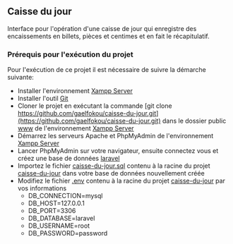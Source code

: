 ## Caisse du jour

Interface pour l'opération d'une caisse de jour qui enregistre des encaissements en billets, pièces et centimes et en fait le récapitulatif.

### Prérequis pour l'exécution du projet

Pour l'exécution de ce projet il est nécessaire de suivre la démarche suivante:

- Installer l'environnement [Xampp Server]()
- Installer l'outil [Git]()
- Cloner le projet en exécutant la commande [git clone https://github.com/gaelfokou/caisse-du-jour.git](https://github.com/gaelfokou/caisse-du-jour.git) dans le dossier public [www]() de l'environnement [Xampp Server]()
- Démarrez les serveurs Apache et PhpMyAdmin de l'environnement [Xampp Server]()
- Lancer PhpMyAdmin sur votre navigateur, ensuite connectez vous et créez une base de données [laravel]()
- Importez le fichier [caisse-du-jour.sql]() contenu à la racine du projet [caisse-du-jour]() dans votre base de données nouvellement créée
- Modifiez le fichier [.env]() contenu à la racine du projet [caisse-du-jour]() par vos informations
  - DB_CONNECTION=mysql
  - DB_HOST=127.0.0.1
  - DB_PORT=3306
  - DB_DATABASE=laravel
  - DB_USERNAME=root
  - DB_PASSWORD=password
